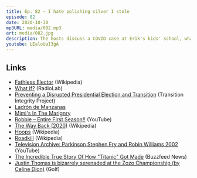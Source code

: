 ```yaml
---
title: Ep. 82 – I hate polishing silver I stole
episode: 82
date: 2020-10-30
mp3URL: media/082.mp3
art: media/082.jpg
description: The hosts discuss a COVID case at Erik's kids' school, what could happen if Trump refuses to step down, farewell to Mimi's in New Orleans, the tv show Robbie, The Way Back with Ben Affleck, Roadkill with Hugh Laurie, and Titanic.
youtube: LEaloUaI3gA
---
```


## Links

- [Fathless Elector](https://en.wikipedia.org/wiki/Faithless_elector) (Wikipedia)
- [What If?](https://www.wnycstudios.org/podcasts/radiolab/articles/what-if) (RadioLab)
- [Preventing a Disrupted Presidential Election and Transition](https://assets.documentcloud.org/documents/7013152/Preventing-a-Disrupted-Presidential-Election-and.pdf) (Transition Integrity Project)
- [Ladrón de Manzanas](https://ladrondemanzanas.com.mx)
- [Mimi's In The Marignry](http://mimismarigny.com)
- [Robbie – Entire First Season!!](https://www.youtube.com/playlist?list=PLD7nPL1U-R5ob2CAUmizYmg-xMEUJUIi2) (YouTube)
- [The Way Back (2020)](https://en.wikipedia.org/wiki/The_Way_Back_(2020_film)) (Wikipedia)
- [Hoops](https://en.wikipedia.org/wiki/Hoops_(TV_series)) (Wikipedia)
- [Roadkill](https://en.wikipedia.org/wiki/Roadkill_(TV_series)) (Wikipedia)
- [Television Archive: Parkinson Stephen Fry and Robin Williams 2002](https://www.youtube.com/watch?v=39ya2Drpj3s) (YouTube)
- [The Incredible True Story Of How "Titanic" Got Made](https://www.buzzfeednews.com/article/sarahmarshall/20-years-ago-titanic-took-over-the-world-heres-why) (Buzzfeed News)
- [Justin Thomas is bizarrely serenaded at the Zozo Championship (by Celine Dion)](https://golf.com/news/justin-thomas-shot-home-celine-dion/) (Golf)